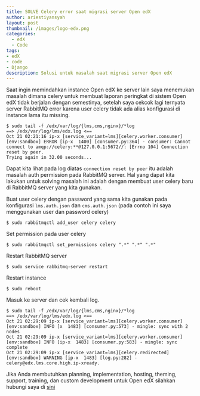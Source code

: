 ```yaml
---
title: SOLVE Celery error saat migrasi server Open edX
author: ariestiyansyah
layout: post
thumbnail: /images/logo-edx.png
categories:
  - edX
  - Code
tags:
- edX
- code
- Django
description: Solusi untuk masalah saat migrasi server Open edX
---
```


Saat ingin memindahkan instance Open edX ke server lain saya menemukan masalah dimana celery untuk membuat laporan peringkat di sistem Open edX tidak berjalan dengan semestinya, setelah saya cekcok lagi ternyata server RabbitMQ error karena user celery tidak ada alias konfigurasi di instance lama itu missing.

	$ sudo tail -f /edx/var/log/{lms,cms,nginx}/*log
	==> /edx/var/log/lms/edx.log <==
	Oct 21 02:21:16 ip-x [service_variant=lms][celery.worker.consumer][env:sandbox] ERROR [ip-x  1400] [consumer.py:364] - consumer: Cannot connect to amqp://celery:**@127.0.0.1:5672//: [Errno 104] Connection reset by peer.
	Trying again in 32.00 seconds...
	
Dapat kita lihat pada log diatas `connection reset by peer` itu adalah masalah auth permission pada RabbitMQ server. Hal yang dapat kita lakukan untuk solving masalah ini adalah dengan membuat user celery baru di RabbitMQ server yang kita gunakan.

Buat user celery dengan password yang sama kita gunakan pada konfigurasi `lms.auth.json` dan `cms.auth.json` (pada contoh ini saya menggunakan user dan password celery)

	$ sudo rabbitmqctl add_user celery celery
	
Set permission pada user celery

	$ sudo rabbitmqctl set_permissions celery ".*" ".*" ".*"
	
Restart RabbitMQ server

	$ sudo service rabbitmq-server restart

Restart instance

	$ sudo reboot

Masuk ke server dan cek kembali log.


	$ sudo tail -f /edx/var/log/{lms,cms,nginx}/*log
	==> /edx/var/log/lms/edx.log <==
	Oct 21 02:29:09 ip-x [service_variant=lms][celery.worker.consumer][env:sandbox] INFO [x  1483] [consumer.py:573] - mingle: sync with 2 nodes
	Oct 21 02:29:09 ip-x [service_variant=lms][celery.worker.consumer][env:sandbox] INFO [ip-x  1483] [consumer.py:583] - mingle: sync complete
	Oct 21 02:29:09 ip-x [service_variant=lms][celery.redirected][env:sandbox] WARNING [ip-x  1483] [log.py:282] - celery@edx.lms.core.high.ip-xready.
	

Jika Anda membutuhkan planning, implementation, hosting, theming, support, training, dan custom development untuk Open edX silahkan hubungi  saya di [sini](mailto:onto@valutac.com)